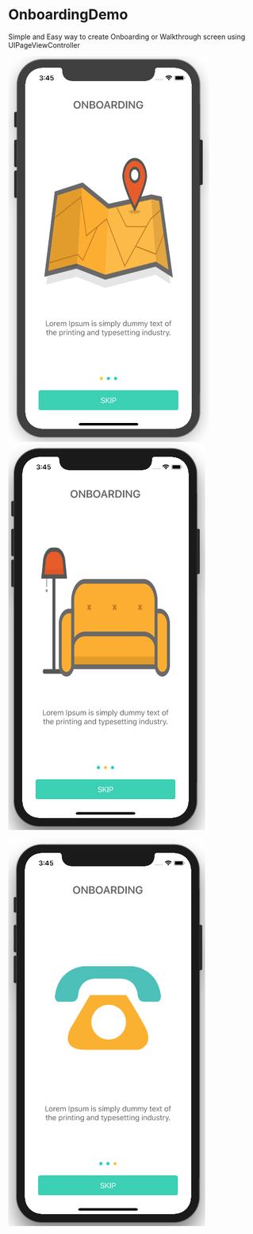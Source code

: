# OnboardingDemo
Simple and Easy way to create Onboarding or Walkthrough screen using UIPageViewController

![alt text](https://raw.githubusercontent.com/raj-engineer/OnboardingDemo/master/Screenshots/Screen%20Shot%202018-05-21%20at%203.44.48%20PM.png)              
![alt text](https://raw.githubusercontent.com/raj-engineer/OnboardingDemo/master/Screenshots/Screen%20Shot%202018-05-21%20at%203.45.09%20PM.png)

![alt text](https://raw.githubusercontent.com/raj-engineer/OnboardingDemo/master/Screenshots/Screen%20Shot%202018-05-21%20at%203.45.21%20PM.png)
